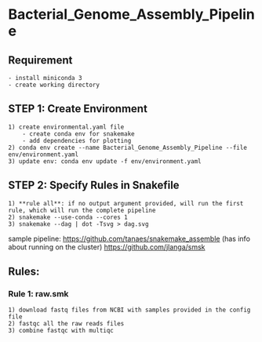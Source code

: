 # Bacterial_Genome_Assembly_Pipeline

## Requirement
    - install miniconda 3
    - create working directory

## STEP 1: Create Environment
    1) create environmental.yaml file
        - create conda env for snakemake
        - add dependencies for plotting
    2) conda env create --name Bacterial_Genome_Assembly_Pipeline --file env/environment.yaml
    3) update env: conda env update -f env/environment.yaml

## STEP 2: Specify Rules in Snakefile
    1) **rule all**: if no output argument provided, will run the first rule, which will run the complete pipeline
    2) snakemake --use-conda --cores 1
    3) snakemake --dag | dot -Tsvg > dag.svg

sample pipeline: https://github.com/tanaes/snakemake_assemble (has info about running on the cluster)
https://github.com/jlanga/smsk

## Rules:
   
   ### Rule 1: raw.smk
    1) download fastq files from NCBI with samples provided in the config file
    2) fastqc all the raw reads files
    3) combine fastqc with multiqc
